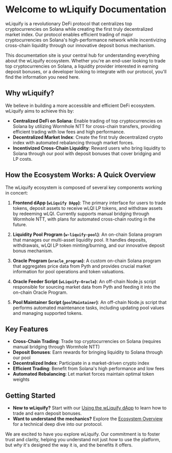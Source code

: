 # Welcome to wLiquify Documentation

wLiquify is a revolutionary DeFi protocol that centralizes top cryptocurrencies on Solana while creating the first truly decentralized market index. Our protocol enables efficient trading of major cryptocurrencies on Solana's high-performance network while incentivizing cross-chain liquidity through our innovative deposit bonus mechanism.

This documentation site is your central hub for understanding everything about the wLiquify ecosystem. Whether you're an end-user looking to trade top cryptocurrencies on Solana, a liquidity provider interested in earning deposit bonuses, or a developer looking to integrate with our protocol, you'll find the information you need here.

## Why wLiquify?

We believe in building a more accessible and efficient DeFi ecosystem. wLiquify aims to achieve this by:

*   **Centralized DeFi on Solana**: Enable trading of top cryptocurrencies on Solana by utilizing Wormhole NTT for cross-chain transfers, providing efficient trading with low fees and high performance.
*   **Decentralized Market Index**: Create the first truly decentralized crypto index with automated rebalancing through market forces.
*   **Incentivized Cross-Chain Liquidity**: Reward users who bring liquidity to Solana through our pool with deposit bonuses that cover bridging and LP costs.

## How the Ecosystem Works: A Quick Overview

The wLiquify ecosystem is composed of several key components working in concert:

1.  **Frontend dApp (`wLiquify DApp`)**: The primary interface for users to trade tokens, deposit assets to receive wLQI LP tokens, and withdraw assets by redeeming wLQI. Currently supports manual bridging through Wormhole NTT, with plans for automated cross-chain routing in the future.

2.  **Liquidity Pool Program (`w-liquify-pool`)**: An on-chain Solana program that manages our multi-asset liquidity pool. It handles deposits, withdrawals, wLQI LP token minting/burning, and our innovative deposit bonus mechanism.

3.  **Oracle Program (`oracle_program`)**: A custom on-chain Solana program that aggregates price data from Pyth and provides crucial market information for pool operations and token valuations.

4.  **Oracle Feeder Script (`wLiquify-Oracle`)**: An off-chain Node.js script responsible for sourcing market data from Pyth and feeding it into the on-chain Oracle Program.

5.  **Pool Maintainer Script (`poolMaintainer`)**: An off-chain Node.js script that performs automated maintenance tasks, including updating pool values and managing supported tokens.

## Key Features

*   **Cross-Chain Trading**: Trade top cryptocurrencies on Solana (requires manual bridging through Wormhole NTT)
*   **Deposit Bonuses**: Earn rewards for bringing liquidity to Solana through our pool
*   **Decentralized Index**: Participate in a market-driven crypto index
*   **Efficient Trading**: Benefit from Solana's high performance and low fees
*   **Automated Rebalancing**: Let market forces maintain optimal token weights

## Getting Started

*   **New to wLiquify?** Start with our [Using the wLiquify dApp](getting-started/dapp-guide.md) to learn how to trade and earn deposit bonuses.
*   **Want to understand the mechanics?** Explore the [Ecosystem Overview](protocol/ecosystem-overview.md) for a technical deep dive into our protocol.

We are excited to have you explore wLiquify. Our commitment is to foster trust and clarity, helping you understand not just *how* to use the platform, but *why* it's designed the way it is, and the benefits it offers. 
